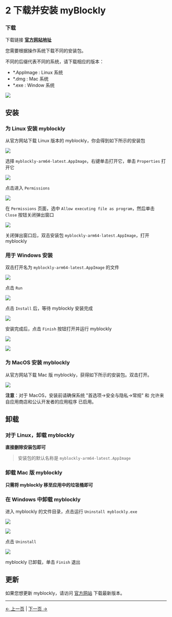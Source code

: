 # 2 下载并安装 myBlockly

### 下载

下载链接 **[官方网站地址](https://www.elephantrobotics.com/en/downloads/)**

您需要根据操作系统下载不同的安装包。

不同的后缀代表不同的系统，请下载相应的版本：

- \*.AppImage : Linux 系统
- \*.dmg : Mac 系统
- \*.exe : Window 系统

![](../../../resources/5-BasicApplication/5.2/5.2.1/img/download.png)

## 安装

### 为 Linux 安装 myblockly

从官方网站下载 Linux 版本的 myblockly，你会得到如下所示的安装包

![](../../../resources/5-BasicApplication/5.2/5.2.1/img/appimage.png)

选择 `myblockly-arm64-latest.AppImage`，右键单击打开它，单击 `Properties` 打开它

<img src="../../../resources/5-BasicApplication/5.2/5.2.1/img/appimage1.png"  />

点击进入 `Permissions`

<img src="../../../resources/5-BasicApplication/5.2/5.2.1/img/appimage2.png"  />

在 `Permissions` 页面，选中 `Allow executing file as program`，然后单击 `Close` 按钮关闭弹出窗口

<img src="../../../resources/5-BasicApplication/5.2/5.2.1/img/appimage3.png"  />

关闭弹出窗口后，双击安装包 `myblockly-arm64-latest.AppImage`，打开 myblockly

### 用于 Windows 安装

双击打开名为 `myblockly-arm64-latest.AppImage` 的文件

![](../../../resources/5-BasicApplication/5.2/5.2.1/img/install_1.png)

点击 `Run`

![](../../../resources/5-BasicApplication/5.2/5.2.1/img/install_2.png)

点击 `Install` 后，等待 myblockly 安装完成

![](../../../resources/5-BasicApplication/5.2/5.2.1/img/install_3.png)

安装完成后，点击 `Finish` 按钮打开并运行 myblockly

![](../../../resources/5-BasicApplication/5.2/5.2.1/img/install_4.png)

![](../../../resources/5-BasicApplication/5.2/5.2.1/img/install_5.png)

### 为 MacOS 安装 myblockly

从官方网站下载 Mac 版 myblockly，获得如下所示的安装包。双击打开。

![](../../../resources/5-BasicApplication/5.2/5.2.1/img/mac.png)

**注意**：对于 MacOS，安装前请确保系统 "首选项->安全与隐私->常规" 和 允许来自应用商店和公认开发者的应用程序 已启用。

## 卸载

### 对于 Linux，卸载 myblockly

**直接删除安装包即可**

> 安装包的默认名称是 `myblockly-arm64-latest.AppImage`

### 卸载 Mac 版 myblockly

**只需将 myblockly 移至应用中的垃圾桶即可**

### 在 Windows 中卸载 myblockly

进入 myblockly 的文件目录，点击运行 `Uninstall myblockly.exe`

<img src="../../../resources/5-BasicApplication/5.2/5.2.1/img/uninstall.png"  />

![](../../../resources/5-BasicApplication/5.2/5.2.1/img/uninstall_1.png)

点击 `Uninstall`

![](../../../resources/5-BasicApplication/5.2/5.2.1/img/uninstall_2.png)

myblockly 已卸载，单击 `Finish` 退出

## 更新

如果您想更新 myblockly，请访问 [官方网站](https://www.elephantrobotics.com/en/downloads/) 下载最新版本。

---

[← 上一页](./1-myBlocklyFirstUse.md) | [下一页 →](./3-interface_description.md)
